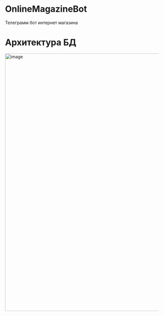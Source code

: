 # OnlineMagazineBot
Телеграмм бот интернет магазина

# Архитектура БД
<img width="1524" height="840" alt="image" src="https://github.com/user-attachments/assets/f65dcf79-168f-4e29-a97f-17857544c8b1" />
